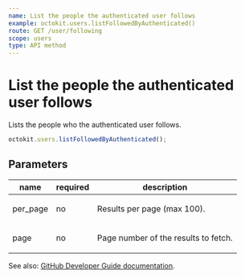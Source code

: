 ```yaml
---
name: List the people the authenticated user follows
example: octokit.users.listFollowedByAuthenticated()
route: GET /user/following
scope: users
type: API method
---
```


# List the people the authenticated user follows

Lists the people who the authenticated user follows.

```js
octokit.users.listFollowedByAuthenticated();
```

## Parameters

<table>
  <thead>
    <tr>
      <th>name</th>
      <th>required</th>
      <th>description</th>
    </tr>
  </thead>
  <tbody>
    <tr><td>per_page</td><td>no</td><td>

Results per page (max 100).

</td></tr>
<tr><td>page</td><td>no</td><td>

Page number of the results to fetch.

</td></tr>
  </tbody>
</table>

See also: [GitHub Developer Guide documentation](https://docs.github.com/rest/reference/users#list-the-people-the-authenticated-user-follows).
